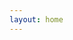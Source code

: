 ```yaml
---
layout: home
---
```


<script setup>
import Member from "@/components/about/member/index"
</script>

<Member  />
